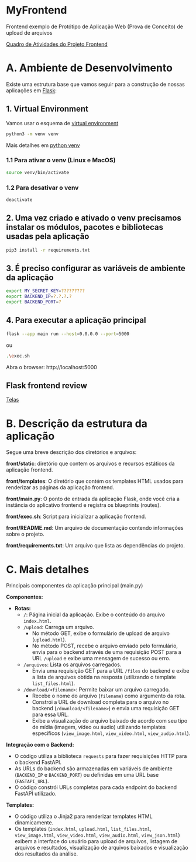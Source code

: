 # MyFrontend

Frontend exemplo de Protótipo de Aplicação Web (Prova de Conceito) de upload de arquivos

[Quadro de Atividades do Projeto Frontend](TBD)

# A. Ambiente de Desenvolvimento

Existe uma estrutura base que vamos seguir para a construção de nossas aplicações em [Flask](https://flask.palletsprojects.com): 

## 1. Virtual Environment

Vamos usar o esquema de [virtual environment](https://docs.python.org/3/library/venv.html)

```bash
python3 -m venv venv
```

Mais detalhes em [python venv](https://packaging.python.org/en/latest/guides/installing-using-pip-and-virtual-environments/#creating-a-virtual-environment)

### 1.1 Para ativar o venv (Linux e MacOS)

```bash
source venv/bin/activate
```

### 1.2 Para desativar o venv 

```bash
deactivate
```

## 2. Uma vez criado e ativado o venv precisamos instalar os módulos, pacotes e bibliotecas usadas pela aplicação

```bash
pip3 install -r requirements.txt
```

## 3. É preciso configurar as variáveis de ambiente da aplicação

```bash
export MY_SECRET_KEY=?????????
export BACKEND_IP=?.?.?.?
export BACKEND_PORT=?
```

## 4. Para executar a aplicação principal

```bash
flask --app main run --host=0.0.0.0 --port=5000
```

ou 

```bash
.\exec.sh
```

Abra o browser: http://localhost:5000

## Flask frontend review

[Telas](https://github.com/armandossrecife/myfiles/blob/main/front/telas.md)

# B. Descrição da estrutura da aplicação 

Segue uma breve descrição dos diretórios e arquivos:

**front/static**: diretório que contem os arquivos e recursos estáticos da aplicação frontend.

**front/templates**: O diretório que contém os templates HTML usados para renderizar as páginas da aplicação frontend.

**front/main.py**: O ponto de entrada da aplicação Flask, onde você cria a instância do aplicativo frontend e registra os blueprints (routes).

**front/exec.sh**: Script para inicializar a aplicação frontend.

**front/README.md**: Um arquivo de documentação contendo informações sobre o projeto.

**front/requirements.txt**: Um arquivo que lista as dependências do projeto.

# C. Mais detalhes 

Principais componentes da aplicação principal (main.py)

**Componentes:**

* **Rotas:**
  * `/`: Página inicial da aplicação. Exibe o conteúdo do arquivo `index.html`.
  * `/upload`: Carrega um arquivo.
     * No método GET, exibe o formulário de upload de arquivo (`upload.html`).
     * No método POST, recebe o arquivo enviado pelo formulário, envia para o backend através de uma requisição POST para a URL `/upload` e exibe uma mensagem de sucesso ou erro.
  * `/arquivos`: Lista os arquivos carregados.
     * Envia uma requisição GET para a URL `/files` do backend e exibe a lista de arquivos obtida na resposta (utilizando o template `list_files.html`).
  * `/download/<filename>`: Permite baixar um arquivo carregado.
     * Recebe o nome do arquivo (`filename`) como argumento da rota.
     * Constrói a URL de download completa para o arquivo no backend (`/download/<filename>`) e envia uma requisição GET para essa URL.
     * Exibe a visualização do arquivo baixado de acordo com seu tipo de mídia (imagem, vídeo ou áudio) utilizando templates específicos (`view_image.html`, `view_video.html`, `view_audio.html`).

**Integração com o Backend:**

* O código utiliza a biblioteca `requests` para fazer requisições HTTP para o backend FastAPI.
* As URLs do backend são armazenadas em variáveis de ambiente (`BACKEND_IP` e `BACKEND_PORT`) ou definidas em uma URL base (`FASTAPI_URL`).
* O código constrói URLs completas para cada endpoint do backend FastAPI utilizado.

**Templates:**

* O código utiliza o Jinja2 para renderizar templates HTML dinamicamente.
* Os templates (`index.html`, `upload.html`, `list_files.html`, `view_image.html`, `view_video.html`, `view_audio.html`, `view_json.html`) exibem a interface do usuário para upload de arquivos, listagem de arquivos e resultados, visualização de arquivos baixados e visualização dos resultados da análise.